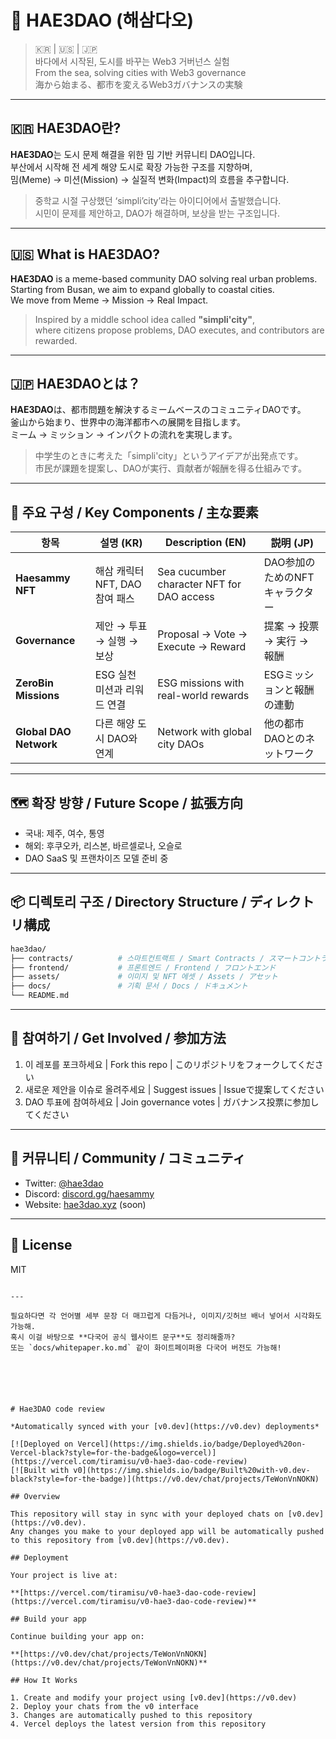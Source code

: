 # 🌊 HAE3DAO (해삼다오)

> 🇰🇷 | 🇺🇸 | 🇯🇵  
> 바다에서 시작된, 도시를 바꾸는 Web3 거버넌스 실험  
> From the sea, solving cities with Web3 governance  
> 海から始まる、都市を変えるWeb3ガバナンスの実験

---

## 🇰🇷 HAE3DAO란?

**HAE3DAO**는 도시 문제 해결을 위한 밈 기반 커뮤니티 DAO입니다.  
부산에서 시작해 전 세계 해양 도시로 확장 가능한 구조를 지향하며,  
밈(Meme) → 미션(Mission) → 실질적 변화(Impact)의 흐름을 추구합니다.

> 중학교 시절 구상했던 ‘simpli’city’라는 아이디어에서 출발했습니다.  
> 시민이 문제를 제안하고, DAO가 해결하며, 보상을 받는 구조입니다.

---

## 🇺🇸 What is HAE3DAO?

**HAE3DAO** is a meme-based community DAO solving real urban problems.  
Starting from Busan, we aim to expand globally to coastal cities.  
We move from Meme → Mission → Real Impact.

> Inspired by a middle school idea called **"simpli'city"**,  
> where citizens propose problems, DAO executes, and contributors are rewarded.

---

## 🇯🇵 HAE3DAOとは？

**HAE3DAO**は、都市問題を解決するミームベースのコミュニティDAOです。  
釜山から始まり、世界中の海洋都市への展開を目指します。  
ミーム → ミッション → インパクトの流れを実現します。

> 中学生のときに考えた「simpli'city」というアイデアが出発点です。  
> 市民が課題を提案し、DAOが実行、貢献者が報酬を得る仕組みです。

---

## 🌟 주요 구성 / Key Components / 主な要素

| 항목 | 설명 (KR) | Description (EN) | 説明 (JP) |
|------|-----------|------------------|-----------|
| **Haesammy NFT** | 해삼 캐릭터 NFT, DAO 참여 패스 | Sea cucumber character NFT for DAO access | DAO参加のためのNFTキャラクター |
| **Governance** | 제안 → 투표 → 실행 → 보상 | Proposal → Vote → Execute → Reward | 提案 → 投票 → 実行 → 報酬 |
| **ZeroBin Missions** | ESG 실천 미션과 리워드 연결 | ESG missions with real-world rewards | ESGミッションと報酬の連動 |
| **Global DAO Network** | 다른 해양 도시 DAO와 연계 | Network with global city DAOs | 他の都市DAOとのネットワーク |

---

## 🗺️ 확장 방향 / Future Scope / 拡張方向

- 국내: 제주, 여수, 통영  
- 해외: 후쿠오카, 리스본, 바르셀로나, 오슬로  
- DAO SaaS 및 프랜차이즈 모델 준비 중

---

## 📦 디렉토리 구조 / Directory Structure / ディレクトリ構成

```bash
hae3dao/
├── contracts/          # 스마트컨트랙트 / Smart Contracts / スマートコントラクト
├── frontend/           # 프론트엔드 / Frontend / フロントエンド
├── assets/             # 이미지 및 NFT 에셋 / Assets / アセット
├── docs/               # 기획 문서 / Docs / ドキュメント
└── README.md
```

---

## 🤝 참여하기 / Get Involved / 参加方法

1. 이 레포를 포크하세요 | Fork this repo | このリポジトリをフォークしてください  
2. 새로운 제안을 이슈로 올려주세요 | Suggest issues | Issueで提案してください  
3. DAO 투표에 참여하세요 | Join governance votes | ガバナンス投票に参加してください  

---

## 🧜 커뮤니티 / Community / コミュニティ

- Twitter: [@hae3dao](https://twitter.com/hae3dao)
- Discord: [discord.gg/haesammy](#)
- Website: [hae3dao.xyz](https://hae3dao.xyz) (soon)

---

## 📜 License

MIT
```

---

필요하다면 각 언어별 세부 문장 더 매끄럽게 다듬거나, 이미지/깃허브 배너 넣어서 시각화도 가능해.  
혹시 이걸 바탕으로 **다국어 공식 웹사이트 문구**도 정리해줄까?  
또는 `docs/whitepaper.ko.md` 같이 화이트페이퍼용 다국어 버전도 가능해!






# Hae3DAO code review

*Automatically synced with your [v0.dev](https://v0.dev) deployments*

[![Deployed on Vercel](https://img.shields.io/badge/Deployed%20on-Vercel-black?style=for-the-badge&logo=vercel)](https://vercel.com/tiramisu/v0-hae3-dao-code-review)
[![Built with v0](https://img.shields.io/badge/Built%20with-v0.dev-black?style=for-the-badge)](https://v0.dev/chat/projects/TeWonVnNOKN)

## Overview

This repository will stay in sync with your deployed chats on [v0.dev](https://v0.dev).
Any changes you make to your deployed app will be automatically pushed to this repository from [v0.dev](https://v0.dev).

## Deployment

Your project is live at:

**[https://vercel.com/tiramisu/v0-hae3-dao-code-review](https://vercel.com/tiramisu/v0-hae3-dao-code-review)**

## Build your app

Continue building your app on:

**[https://v0.dev/chat/projects/TeWonVnNOKN](https://v0.dev/chat/projects/TeWonVnNOKN)**

## How It Works

1. Create and modify your project using [v0.dev](https://v0.dev)
2. Deploy your chats from the v0 interface
3. Changes are automatically pushed to this repository
4. Vercel deploys the latest version from this repository
